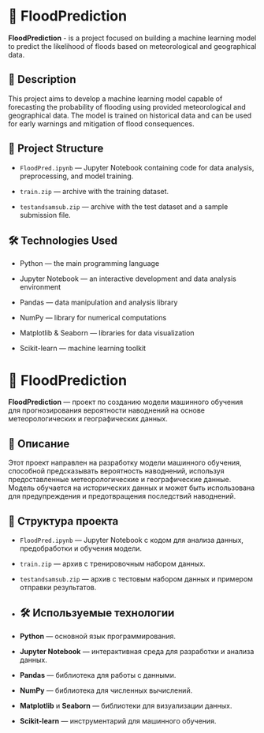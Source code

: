 # 🌊 FloodPrediction
**FloodPrediction** - is a project focused on building a machine learning model to predict the likelihood of floods based on meteorological and geographical data.

## 📝 Description
This project aims to develop a machine learning model capable of forecasting the probability of flooding using provided meteorological and geographical data. The model is trained on historical data and can be used for early warnings and mitigation of flood consequences.

## 📁 Project Structure
- `FloodPred.ipynb` — Jupyter Notebook containing code for data analysis, preprocessing, and model training.

- `train.zip` — archive with the training dataset.

- `testandsamsub.zip` — archive with the test dataset and a sample submission file.

## 🛠️ Technologies Used
- Python — the main programming language

- Jupyter Notebook — an interactive development and data analysis environment

- Pandas — data manipulation and analysis library

- NumPy — library for numerical computations

- Matplotlib & Seaborn — libraries for data visualization

- Scikit-learn — machine learning toolkit


# 🌊 FloodPrediction

**FloodPrediction** — проект по созданию модели машинного обучения для прогнозирования вероятности наводнений на основе метеорологических и географических данных.

## 📝 Описание

Этот проект направлен на разработку модели машинного обучения, способной предсказывать вероятность наводнений,
используя предоставленные метеорологические и географические данные. 
Модель обучается на исторических данных и может быть использована для предупреждения и предотвращения последствий наводнений.

## 📁 Структура проекта

- `FloodPred.ipynb` — Jupyter Notebook с кодом для анализа данных, предобработки и обучения модели.
- `train.zip` — архив с тренировочным набором данных.
- `testandsamsub.zip` — архив с тестовым набором данных и примером отправки результатов.

- ## 🛠️ Используемые технологии

- **Python** — основной язык программирования.
- **Jupyter Notebook** — интерактивная среда для разработки и анализа данных.
- **Pandas** — библиотека для работы с данными.
- **NumPy** — библиотека для численных вычислений.
- **Matplotlib** и **Seaborn** — библиотеки для визуализации данных.
- **Scikit-learn** — инструментарий для машинного обучения.
